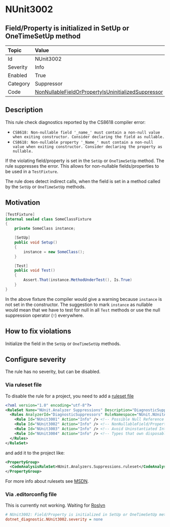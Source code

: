# NUnit3002

## Field/Property is initialized in SetUp or OneTimeSetUp method

| Topic    | Value
| :--      | :--
| Id       | NUnit3002
| Severity | Info
| Enabled  | True
| Category | Suppressor
| Code     | [NonNullableFieldOrPropertyIsUninitializedSuppressor](https://github.com/nunit/nunit.analyzers/blob/4.1.0/src/nunit.analyzers/DiagnosticSuppressors/NonNullableFieldOrPropertyIsUninitializedSuppressor.cs)

## Description

This rule check diagnostics reported by the CS8618 compiler error:

* `CS8618: Non-nullable field '_name_' must contain a non-null value when exiting constructor. Consider declaring the
field as nullable.`
* `CS8618: Non-nullable property '_Name_' must contain a non-null value when exiting constructor. Consider declaring the
property as nullable.`

If the violating field/property is set in the `SetUp` or `OneTimeSetUp` method. The rule suppresses the error.
This allows for non-nullable fields/properties to be used in a `TestFixture`.

The rule does detect indirect calls, when the field is set in a method called by the `SetUp` or `OneTimeSetUp` methods.

## Motivation

```csharp
[TestFixture]
internal sealed class SomeClassFixture
{
    private SomeClass instance;

    [SetUp]
    public void Setup()
    {
        instance = new SomeClass();
    }

    [Test]
    public void Test()
    {
        Assert.That(instance.MethodUnderTest(), Is.True)
    }
}
```

In the above fixture the compiler would give a warning because `instance` is not set in the constructor.
The suggestion to mark `instance` as nullable would mean that we have to test for null in all `Test` methods
or use the null suppression operator (`!`) everywhere.

## How to fix violations

Initialize the field in the `SetUp` or `OneTimeSetUp` methods.

<!-- start generated config severity -->
## Configure severity

The rule has no severity, but can be disabled.

### Via ruleset file

To disable the rule for a project, you need to add a
[ruleset file](https://github.com/nunit/nunit.analyzers/blob/4.1.0/src/nunit.analyzers/DiagnosticSuppressors/NUnit.Analyzers.Suppressions.ruleset)

```xml
<?xml version="1.0" encoding="utf-8"?>
<RuleSet Name="NUnit.Analyzer Suppressions" Description="DiagnosticSuppression Rules" ToolsVersion="12.0">
  <Rules AnalyzerId="DiagnosticSuppressors" RuleNamespace="NUnit.NUnitAnalyzers">
    <Rule Id="NUnit3001" Action="Info" /> <!-- Possible Null Reference -->
    <Rule Id="NUnit3002" Action="Info" /> <!-- NonNullableField/Property is Uninitialized -->
    <Rule Id="NUnit3003" Action="Info" /> <!-- Avoid Uninstantiated Internal Classes -->
    <Rule Id="NUnit3004" Action="Info" /> <!-- Types that own disposable fields should be disposable -->
  </Rules>
</RuleSet>
```

and add it to the project like:

```xml
<PropertyGroup>
  <CodeAnalysisRuleSet>NUnit.Analyzers.Suppressions.ruleset</CodeAnalysisRuleSet>
</PropertyGroup>
```

For more info about rulesets see [MSDN](https://learn.microsoft.com/en-us/visualstudio/code-quality/using-rule-sets-to-group-code-analysis-rules?view=vs-2022).

### Via .editorconfig file

This is currently not working. Waiting for [Roslyn](https://github.com/dotnet/roslyn/issues/49727)

```ini
# NUnit3002: Field/Property is initialized in SetUp or OneTimeSetUp method
dotnet_diagnostic.NUnit3002.severity = none
```
<!-- end generated config severity -->
